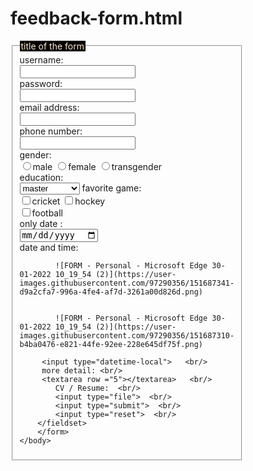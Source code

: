 # feedback-form.html

<!DOCTYPE html>
<html>
    <head>
        <title>FORM</title>
    </head><body>
        <form style ="width: 300px">
        <fieldset>
        <legend style ="background: black;color:blanchedalmond">title of the form</legend>
      username:   <br/>
      <input type="text"> <br/>
      password: <br/>
      <input type ="password">   <br/> 
      email address: <br/>
      <input type ="email">    <br/>
      phone number: <br/>
      <input type="  number"> <br/>
      gender:<br/>
      <input type ="radio" name="gender" value="m">male
      <input type="radio"name="gender"vakue-="f">female
      <input type ="radio"name="gender"value="t">transgender  <br/>
      education:  <br/>
      <select name ="education"> 
          <option value ="master">master</option>
           <option value ="bachelore">bachelore</option>
           <option value ="intermediate">intermediate</option>
      </select>
        favorite game:  <br/>
        <input type ="checkbox"name="game" value="n">cricket
        <input type="checkbox"name="game" value="h">hockey   <br/>
        <input type="checkbox"name="game"vakue="f">football  <br/>
         only date :   <br/>
         <input type="date">   <br/>
         date and time:  <br/>
            
            
            ![FORM - Personal - Microsoft​ Edge 30-01-2022 10_19_54 (2)](https://user-images.githubusercontent.com/97290356/151687341-d9a2cfa7-996a-4fe4-af7d-3261a00d826d.png)

            
            ![FORM - Personal - Microsoft​ Edge 30-01-2022 10_19_54 (2)](https://user-images.githubusercontent.com/97290356/151687310-b4ba0476-e821-44fe-92ee-228e645df75f.png)

         <input type="datetime-local">   <br/>
         more detail: <br/>
         <textarea row ="5"></textarea>   <br/>
            CV / Resume:  <br/>
            <input type="file">  <br/>
            <input type="submit">  <br/>
            <input type="reset">  <br/>
        </fieldset>
        </form>
    </body>
</html>
